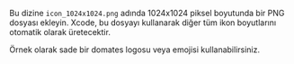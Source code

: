 Bu dizine `icon_1024x1024.png` adında 1024x1024 piksel boyutunda bir PNG dosyası ekleyin. 
Xcode, bu dosyayı kullanarak diğer tüm ikon boyutlarını otomatik olarak üretecektir.

Örnek olarak sade bir domates logosu veya emojisi kullanabilirsiniz. 